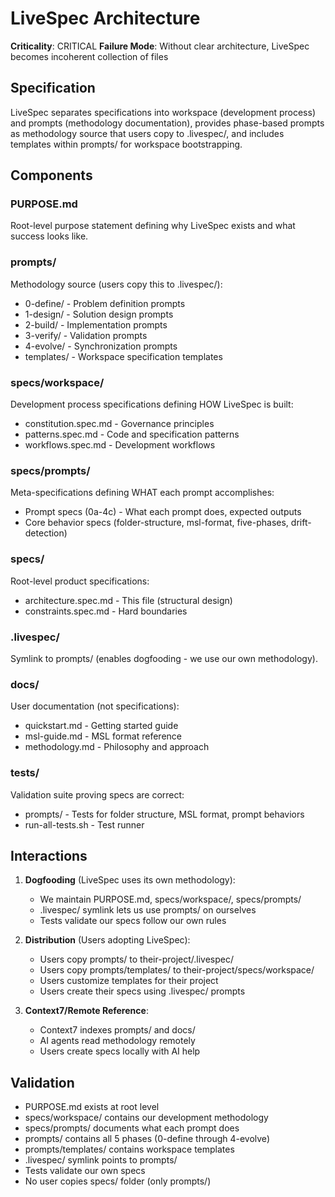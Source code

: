 # LiveSpec Architecture

**Criticality**: CRITICAL
**Failure Mode**: Without clear architecture, LiveSpec becomes incoherent collection of files

## Specification

LiveSpec separates specifications into workspace (development process) and prompts (methodology documentation), provides phase-based prompts as methodology source that users copy to .livespec/, and includes templates within prompts/ for workspace bootstrapping.

## Components

### PURPOSE.md
Root-level purpose statement defining why LiveSpec exists and what success looks like.

### prompts/
Methodology source (users copy this to .livespec/):
- 0-define/ - Problem definition prompts
- 1-design/ - Solution design prompts
- 2-build/ - Implementation prompts
- 3-verify/ - Validation prompts
- 4-evolve/ - Synchronization prompts
- templates/ - Workspace specification templates

### specs/workspace/
Development process specifications defining HOW LiveSpec is built:
- constitution.spec.md - Governance principles
- patterns.spec.md - Code and specification patterns
- workflows.spec.md - Development workflows

### specs/prompts/
Meta-specifications defining WHAT each prompt accomplishes:
- Prompt specs (0a-4c) - What each prompt does, expected outputs
- Core behavior specs (folder-structure, msl-format, five-phases, drift-detection)

### specs/
Root-level product specifications:
- architecture.spec.md - This file (structural design)
- constraints.spec.md - Hard boundaries

### .livespec/
Symlink to prompts/ (enables dogfooding - we use our own methodology).

### docs/
User documentation (not specifications):
- quickstart.md - Getting started guide
- msl-guide.md - MSL format reference
- methodology.md - Philosophy and approach

### tests/
Validation suite proving specs are correct:
- prompts/ - Tests for folder structure, MSL format, prompt behaviors
- run-all-tests.sh - Test runner

## Interactions

1. **Dogfooding** (LiveSpec uses its own methodology):
   - We maintain PURPOSE.md, specs/workspace/, specs/prompts/
   - .livespec/ symlink lets us use prompts/ on ourselves
   - Tests validate our specs follow our own rules

2. **Distribution** (Users adopting LiveSpec):
   - Users copy prompts/ to their-project/.livespec/
   - Users copy prompts/templates/ to their-project/specs/workspace/
   - Users customize templates for their project
   - Users create their specs using .livespec/ prompts

3. **Context7/Remote Reference**:
   - Context7 indexes prompts/ and docs/
   - AI agents read methodology remotely
   - Users create specs locally with AI help

## Validation

- PURPOSE.md exists at root level
- specs/workspace/ contains our development methodology
- specs/prompts/ documents what each prompt does
- prompts/ contains all 5 phases (0-define through 4-evolve)
- prompts/templates/ contains workspace templates
- .livespec/ symlink points to prompts/
- Tests validate our own specs
- No user copies specs/ folder (only prompts/)
